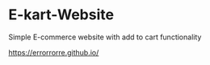 # E-kart-Website
Simple E-commerce website with add to cart functionality

https://errorrorre.github.io/
